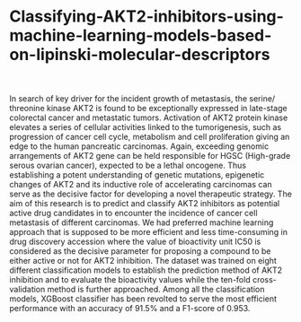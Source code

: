 # Classifying-AKT2-inhibitors-using-machine-learning-models-based-on-lipinski-molecular-descriptors
<br>

<br>
In search of key driver for the incident growth of metastasis, the serine/ threonine kinase AKT2 is found to be exceptionally expressed in late-stage colorectal cancer and metastatic tumors. Activation of AKT2 protein kinase elevates a series of cellular activities linked to the tumorigenesis, such as progression of cancer cell cycle, metabolism and cell proliferation giving an edge to the human pancreatic carcinomas. Again, exceeding genomic arrangements of AKT2 gene can be held responsible for HGSC (High-grade serous ovarian cancer), expected to be a lethal oncogene. Thus establishing a potent understanding of genetic mutations, epigenetic changes of AKT2 and its inductive role of accelerating carcinomas can serve as the decisive factor for developing a novel therapeutic strategy. The aim of this research is to predict and classify AKT2 inhibitors as potential active drug candidates in to encounter the incidence of cancer cell metastasis of different carcinomas.  We had preferred machine learning approach that is supposed to be more efficient and less time-consuming in drug discovery accession where the value of bioactivity unit IC50 is considered as the decisive parameter for proposing a compound to be either active or not for AKT2 inhibition. The dataset was trained on eight different classification models to establish the prediction method of AKT2 inhibition and to evaluate the bioactivity values while the ten-fold cross-validation method is further approached. Among all the classification models, XGBoost classifier has been revolted to serve the most efficient performance with an accuracy of 91.5% and a F1-score of 0.953.
